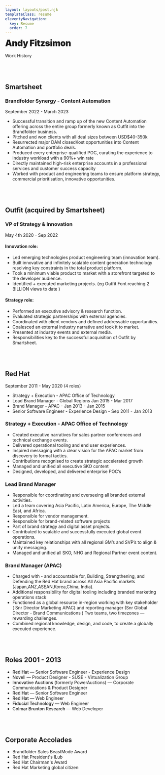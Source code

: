 ```yaml
---
layout: layouts/post.njk
templateClass: resume
eleventyNavigation:
  key: Resume
  order: 7
---
```



# Andy Fitzsimon  



Work History
<section class="printonly">
<a href="https://andyfitzsimon.com">andyfitzsimon.com</a><br>
<a href="https://linkedin.com/in/andyfitz">linkedin.com/in/andyfitz
<a href="tel:+61403686629">+61 403 686 629</a><br>
<a href="mailto:andyfitz+resume@gmail.com">andy@fitzsimon.com.au</a>
</section>

## Smartsheet 

### Brandfolder Synergy - Content Automation

September 2022 - March 2023
 
* Successful transition and ramp up of the new Content Automation offering across the entire group formerly known as Outfit into the Brandfolder business.
* Pitched and won clients with all deal sizes between  USD$40-350k 
* Resurrected major DAM closed/lost opportunities into Content Automation and portfolio deals.
* Produced every enterprise-qualified POC, curating the experience to industry workload with a 90%+ win rate
* Directly maintained high-risk enterprise accounts in a professional services and customer success capacity
* Worked with product and engineering teams to ensure platform strategy,  commercial prioritisation, innovative opportunities.

## Outfit (acquired by Smartsheet)

### VP of Strategy & Innovation  

May 4th 2020 - Sep 2022


#### Innovation role:
* Led emerging technologies product engineering team (innovation team).
* Built innovative and infinitely scalable content generation technology resolving key constraints in the total product platform.
* Took a minimum viable product to market with a storefront targeted to the developer audience.
* Identified + executed marketing projects. (eg Outfit Font reaching 2 BILLION views to date )

#### Strategy role:
* Performed an executive advisory & research function.
* Evaluated strategic partnerships with external agencies. 
* Coordinated with client vendors and defined addressable opportunities.
* Coalesced an external industry narrative and took it to market.
* Presented at industry events and external media.
* Responsibilities key to the successful acquisition of Outfit by Smartsheet.

## Red Hat

September 2011 - May 2020  (4 roles)

* Strategy + Execution - APAC Office of Technology 
* Lead Brand Manager - Global Regions  Jan 2015 - Mar 2017
* Brand Manager - APAC - Jan 2013 - Jan 2015 
* Senior Software Engineer - Experience Design - Sep 2011 - Jan 2013

### Strategy + Execution - APAC Office of Technology  
* Created executive narratives for sales partner conferences and technical exchange events. 
* Delivered operational tooling and end user experiences.
* Inspired messaging with a clear vision for the APAC market from discovery to formal tactics. 
* Contributions recognised to create strategic accelerated growth
* Managed and unified all executive SKO content
* Designed, developed, and delivered enterprise POC’s



### Lead Brand Manager

* Responsible for coordinating and overseeing all branded external activities. 
* Led a team covering Asia Pacific, Latin America, Europe, The Middle East, and Africa.
* Responsible for vendor management.
* Responsible for brand-related software projects
* Part of brand strategy and digital asset projects.
* Contributed to scalable and successfully executed global event operations. 
* Maintained key relationships with all regional GM’s and SVP’s  to align &  unify messaging.
* Managed and unified all SKO, NHO and Regional Partner event content.

### Brand Manager (APAC) 

* Charged with - and accountable for, Building, Strengthening, and Defending the Red Hat brand across All Asia Pacific markets (Japan,ANZ,ASEAN,Korea,China, India). 
* Additional responsibility for digital  tooling including branded marketing operations stack
* Functioned as a global resource in-region working with  key stakeholder ( Snr Director Marketing APAC) and reporting manager (Snr Global Director - Brand Communications ) 
      Two teams, two timezones — rewarding challenges.
* Combined regional knowledge, design, and code, to create a globally executed  experience.

## Roles 2001 - 2013

* **Red Hat** — Senior Software Engineer - Experience Design 
* **Novell**  — Product Designer - SUSE - Virtualization Group
* **Innovative Auctions** (formerly PowerAuctions) — Corporate Communications & Product Designer
* **Red Hat** — Senior Software Engineer
* **Red Hat** — Web Engineer
* **Fiducial Technology** — Web Engineer
* **Colmar Brunton Research** — Web Developer

## Corporate Accolades

* Brandfolder Sales BeastMode Award 
* Red Hat President's lLub 
* Red Hat Chairman's Award 
* Red Hat Marketing global citizen


<style>
strong{font-weight:500;}
time{display:none}
h1{line-height:.9em;font-weight:900; letter-spacing:-.02em; margin-top:0 !important; color:var(--fg-2);}
@media (prefers-color-scheme: dark) {
h2:before {
  content: "";
  display: block;
  height: 5em;
  margin: -2.5em 0 -1em;
  position: absolute;
  z-index: -1;
  top:0; width:100%;
  background-image: conic-gradient(from 90deg at 10% 50%, var(--bg-2), var(--bg-1)), conic-gradient(from 270deg at 90% 50%, var(--bg-1), var(--bg-2));
  mask-image: radial-gradient(white 10%, transparent 70%);
  background-position: 1% 0%, 99% 0%;
  background-size: 50% 100%, 50% 100%;
  background-repeat: no-repeat;
}
}

@media (max-width:40em){
  h1{font-size: 15vw !important} }
.printonly{display:none}

@media screen {h2{margin-top:4rem; padding-top:1rem;}}
@media print {
  .printonly{display:block;}
  h1{font-size: 5em !important}
  h2{  page-break-after: auto;
  }



  h4+ul+h4+ul,ul{page-break-after:always}
  h4+ul{page-break-after:auto}
  body{font-size: .75em;line-height:1.3em;}
}
</style>